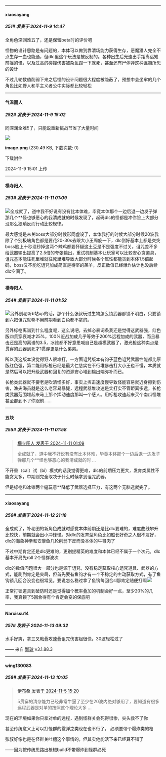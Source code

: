 ﻿
*****

####  xiaosayang  
##### 251#       发表于 2024-11-9 14:47

全角色深渊难五了，还是保留beta时的评价吧

怪物的设计思路是有问题的，本体可以做到靠清场能力获得生存，恶魔猎人完全不点生存一血也能通，但dlc里这个玩法是被反制的。各种出生后光速出手距离远短前摇的怪，以及过高的碰撞伤害被杂鱼蹭一下就死，甚至还有尸体弹这种匪夷所思的设计

不过几轮数值削弱下来之后怪的设计问题很大程度被隐蔽了，预想中会坐牢的几个角色比如野人和平主义者公牛实际都比较轻松


*****

####  气温而人  
##### 252#       发表于 2024-11-9 15:02

同深渊全难5了，只能说重新挑战节省了大量时间

<img src="https://img.saraba1st.com/forum/202411/09/150149l89dj7jec5m95735.png" referrerpolicy="no-referrer">

<strong>image.png</strong> (230.49 KB, 下载次数: 0)

下载附件

2024-11-9 15:01 上传


*****

####  横寺阳人  
##### 253#       发表于 2024-11-11 01:09

<img src="https://static.saraba1st.com/image/smiley/face2017/067.png" referrerpolicy="no-referrer">全成就了，道中我不好说有没有比本体难，毕竟本体那个一边后退一边发子弹那几个**怪也够恶心的我清成就的时候发现了，起码dlc的怪都是冲你脸上大部分没那么猥琐反而行动比较规律。

最大感觉是未关boss大部分时候形同虚设了，本体我打的时候大部分时候20波我除了个别极端角色都是要花20-30s去跟大小王周旋一下，dlc倒好基本上都是突突boss脸上十秒没秒掉这两个辣鸡都要怀疑这土豆是不是强度不过关，诅咒差不多给武器输出提高了2.5倍的夸张输出，重试机制基本让玩家可以比较安心贪道具，诅咒基本能往死里堆就往死里堆导致大部分时候各个属性都能贪到本体1.5倍起码，boss又不能吃诅咒加成简直是待宰的羔羊，反正数值已经爆炸估计也没后续dlc空间了。


*****

####  横寺阳人  
##### 254#       发表于 2024-11-11 01:52

<img src="https://static.saraba1st.com/image/smiley/face2017/049.png" referrerpolicy="no-referrer">另外别老听b站up的话，那个什么张叔玩过生物怎么锁武器都锁不明白，只要锁到六把诅咒就够不用前期看到白色都不拿的。

另外标枪离谱到什么程度呢，这么说吧，去掉必暴词条我还是觉得这武器强，红色版四贯穿衰减才25%，100%近战加成几乎等效于200%远程加成的武器，而且暴击还是高的离谱的3.5，冰锥都不好意思喊自己是超模武器了，激光枪这种卖点是贯穿的武器到死才1贯穿更是什么弟弟。

所以我这版本没觉得野人很难打，一方面诅咒版本有钩子蓝色诅咒武器性能都比原版红色强，第二能用标枪已经是最大仁慈实在不行堆暴击打大小王也不慢，本质就是然后可以把升级武器和回复的资源安心堆到输出端弥补而已。

长枪类武器就不要老是吹清怪多好，事实上挥击速度慢导致怪能容易就近身擦到伤害，渔夫海员就是这么老容易暴毙，远程武器堆攻速是实打实不管距离多远，长枪类武器范围堆起来马上那个挥动速度那叫一个感人。用标枪攻速起来买个南瓜怪堆甚至都到不了你跟前……


*****

####  五块  
##### 255#       发表于 2024-11-11 01:58

<blockquote><a href="httphttps://bbs.saraba1st.com/2b/forum.php?mod=redirect&amp;goto=findpost&amp;pid=66667612&amp;ptid=2202324" target="_blank">横寺阳人 发表于 2024-11-11 01:09</a>

全成就了，道中我不好说有没有比本体难，毕竟本体那个一边后退一边发子弹那几个**怪也够恶心的我清成就的时 ...</blockquote>
不开重（cai）试（bi）模式的话我觉得更难，dlc的前期压力更大，发育类属性不能贪太多，中期则完全取决于什么时候拿到诅咒武器。

但是标枪和冰锥两个逼玩意**降低了武器选择压力，有这两个无脑选就完了。


*****

####  xiaosayang  
##### 256#       发表于 2024-11-12 21:18

全成就了，补老图的新角色成就时感觉本体前期还是比dlc要难的，难度曲线攀升比较快，前期就会出小冲锋怪。对dlc的发育型角色比如船长好奇之人很不友好，dlc的海象神拳和安康鱼几轮削弱下反而没本体的牛哥肉了

不过中期肯定还是dlc更难的，更别提精英的难度和本体已经不属于一个次元，dlc基本开局先roll 2个怪群波次

dlc的数值问题很大一部分也是源于诅咒，没有稳定获取核心诅咒道具、武器的方式，能刷到肯定是爽局，但首先要有鱼钩才有一个不稳定的主动获取方式，有了鱼钩锁几回合没变也很常见。要说怎么稳过拿了鱼钩每回合sl那肯定随便打啊<img src="https://static.saraba1st.com/image/smiley/face2017/053.png" referrerpolicy="no-referrer">

正常打锁道具到破防时还是觉得加个概率叠加的机制会好一点，至少20%的几率，我真锁了5回合得有个肯定会变的保底吧


*****

####  Narcissu14  
##### 257#       发表于 2024-11-13 09:32

水手好爽，拿三叉戟叠攻速叠诅咒伤害起很快，30波轻松过了

—— 来自 [鹅球](https://www.pgyer.com/GcUxKd4w) v3.1.88.3


*****

####  wing130083  
##### 258#       发表于 2024-11-13 10:05

<blockquote><a href="httphttps://bbs.saraba1st.com/2b/forum.php?mod=redirect&amp;goto=findpost&amp;pid=66624204&amp;ptid=2202324" target="_blank">伊布桑 发表于 2024-11-5 15:20</a>

5贯穿的清杂能力已经非常牛逼了至少在20波内绝对够用了，要知道有很多远程武器是对单的按照这个理论大多 ...</blockquote>
现在的环境如果你只拿对单的远程，遇到怪群关会死得很惨，尖头救不了你

甚至传统意义上可以打怪群的霰弹之类现在也不行了， 必须要带个爆炸类的枪

张叔好像也是在怪群关吐槽这个事情的，但其实他能活下来已经算不错了

——因为按传统思路出枪械build不带爆炸到怪群必死

